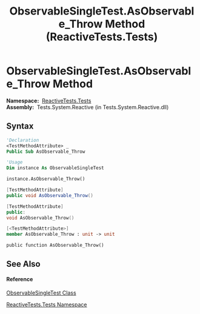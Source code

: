 ﻿---
title: ObservableSingleTest.AsObservable_Throw Method  (ReactiveTests.Tests)
TOCTitle: AsObservable_Throw Method
ms:assetid: M:ReactiveTests.Tests.ObservableSingleTest.AsObservable_Throw
ms:mtpsurl: https://msdn.microsoft.com/en-us/library/reactivetests.tests.observablesingletest.asobservable_throw(v=VS.103)
ms:contentKeyID: 36621057
ms.date: 06/28/2011
mtps_version: v=VS.103
f1_keywords:
- ReactiveTests.Tests.ObservableSingleTest.AsObservable_Throw
dev_langs:
- CSharp
- JScript
- VB
- FSharp
- c++
---

# ObservableSingleTest.AsObservable\_Throw Method

**Namespace:**  [ReactiveTests.Tests](hh289046\(v=vs.103\).md)  
**Assembly:**  Tests.System.Reactive (in Tests.System.Reactive.dll)

## Syntax

``` vb
'Declaration
<TestMethodAttribute> _
Public Sub AsObservable_Throw
```

``` vb
'Usage
Dim instance As ObservableSingleTest

instance.AsObservable_Throw()
```

``` csharp
[TestMethodAttribute]
public void AsObservable_Throw()
```

``` c++
[TestMethodAttribute]
public:
void AsObservable_Throw()
```

``` fsharp
[<TestMethodAttribute>]
member AsObservable_Throw : unit -> unit 
```

``` jscript
public function AsObservable_Throw()
```

## See Also

#### Reference

[ObservableSingleTest Class](hh315143\(v=vs.103\).md)

[ReactiveTests.Tests Namespace](hh289046\(v=vs.103\).md)

